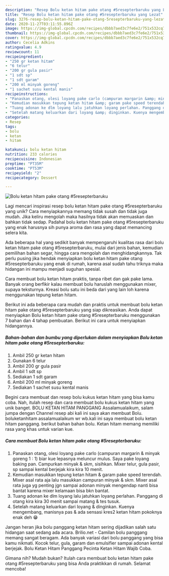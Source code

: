 ```yaml
---
description: "Resep Bolu ketan hitam pake otang #5resepterbaruku yang Lezat"
title: "Resep Bolu ketan hitam pake otang #5resepterbaruku yang Lezat"
slug: 3276-resep-bolu-ketan-hitam-pake-otang-5resepterbaruku-yang-lezat
date: 2020-11-27T03:11:55.896Z
image: https://img-global.cpcdn.com/recipes/dbbb7aed3c7fe6e2/751x532cq70/bolu-ketan-hitam-pake-otang-5resepterbaruku-foto-resep-utama.jpg
thumbnail: https://img-global.cpcdn.com/recipes/dbbb7aed3c7fe6e2/751x532cq70/bolu-ketan-hitam-pake-otang-5resepterbaruku-foto-resep-utama.jpg
cover: https://img-global.cpcdn.com/recipes/dbbb7aed3c7fe6e2/751x532cq70/bolu-ketan-hitam-pake-otang-5resepterbaruku-foto-resep-utama.jpg
author: Cecelia Adkins
ratingvalue: 4.9
reviewcount: 11
recipeingredient:
- "250 gr ketan hitam"
- "6 telur"
- "200 gr gula pasir"
- "1 sdt sp"
- "1 sdt garam"
- "200 ml minyak goreng"
- "1 sachet susu kental manis"
recipeinstructions:
- "Panaskan otang, olesi loyang pake carlo (campuran margarin &amp; minyak goreng 1 : 1) biar kue lepasnya meluncur mulus. Saya pake loyang baking pan. Campurkan minyak &amp; skm, sisihkan. Mixer telur, gula pasir, sp sampai kental berjejak kira kira 10 menit."
- "Kemudian masukkan tepung ketan hitam &amp; garam pake speed terendah. Mixer asal rata aja lalu masukkan campuran minyak &amp; skm. Mixer asal rata juga yg penting jgn sampai adonan minyak mengendap nanti bisa bantat karena mixer kelamaan bisa bkn bantat."
- "Tuang adonan ke dlm loyang lalu jatuhkan loyang perlahan. Panggang di otang kira kira 30 menit sampai matang &amp; tes tusuk."
- "Setelah matang keluarkan dari loyang &amp; dinginkan. Kuenya mengembang, manisnya pas &amp; ada sensasi kres2 ketan hitam pokoknya enak deh 😁"
categories:
- Resep
tags:
- bolu
- ketan
- hitam

katakunci: bolu ketan hitam 
nutrition: 233 calories
recipecuisine: Indonesian
preptime: "PT35M"
cooktime: "PT53M"
recipeyield: "2"
recipecategory: Dessert

---
```



![Bolu ketan hitam pake otang #5resepterbaruku](https://img-global.cpcdn.com/recipes/dbbb7aed3c7fe6e2/751x532cq70/bolu-ketan-hitam-pake-otang-5resepterbaruku-foto-resep-utama.jpg)

Lagi mencari inspirasi resep bolu ketan hitam pake otang #5resepterbaruku yang unik? Cara menyiapkannya memang tidak susah dan tidak juga mudah. Jika keliru mengolah maka hasilnya tidak akan memuaskan dan bahkan tidak sedap. Padahal bolu ketan hitam pake otang #5resepterbaruku yang enak harusnya sih punya aroma dan rasa yang dapat memancing selera kita.

Ada beberapa hal yang sedikit banyak mempengaruhi kualitas rasa dari bolu ketan hitam pake otang #5resepterbaruku, mulai dari jenis bahan, kemudian pemilihan bahan segar, hingga cara mengolah dan menghidangkannya. Tak perlu pusing jika hendak menyiapkan bolu ketan hitam pake otang #5resepterbaruku yang enak di rumah, karena asal sudah tahu triknya maka hidangan ini mampu menjadi suguhan spesial.

Cara membuat bolu ketan hitam praktis, tanpa ribet dan gak pake lama. Banyak orang berfikir kalau membuat bolu haruslah menggunakan mixer, supaya teksturnya. Kreasi bolu satu ini beda dari yang lain loh karena menggunakan tepung ketan hitam.


Berikut ini ada beberapa cara mudah dan praktis untuk membuat bolu ketan hitam pake otang #5resepterbaruku yang siap dikreasikan. Anda dapat menyiapkan Bolu ketan hitam pake otang #5resepterbaruku menggunakan 7 bahan dan 4 tahap pembuatan. Berikut ini cara untuk menyiapkan hidangannya.

<!--inarticleads1-->

##### Bahan-bahan dan bumbu yang diperlukan dalam menyiapkan Bolu ketan hitam pake otang #5resepterbaruku:

1. Ambil 250 gr ketan hitam
1. Gunakan 6 telur
1. Ambil 200 gr gula pasir
1. Ambil 1 sdt sp
1. Sediakan 1 sdt garam
1. Ambil 200 ml minyak goreng
1. Sediakan 1 sachet susu kental manis


Begini cara membuat dan resep bolu kukus ketan hitam yang bisa kamu coba. Nah, itulah resep dan cara membuat bolu kukus ketan hitam yang unik banget. BOLU KETAN HITAM PANGGANG Assalamualaikum, salam jumpa dengan Channel resep abi kali ini saya akan membuat Bolu. boluketanhitam assalamualaikum wr wb.kali ini saya membuat bolu ketan hitam panggang. berikut bahan bahan bolu. Ketan hitam memang memiliki rasa yang khas untuk varian kue. 

<!--inarticleads2-->

##### Cara membuat Bolu ketan hitam pake otang #5resepterbaruku:

1. Panaskan otang, olesi loyang pake carlo (campuran margarin &amp; minyak goreng 1 : 1) biar kue lepasnya meluncur mulus. Saya pake loyang baking pan. Campurkan minyak &amp; skm, sisihkan. Mixer telur, gula pasir, sp sampai kental berjejak kira kira 10 menit.
1. Kemudian masukkan tepung ketan hitam &amp; garam pake speed terendah. Mixer asal rata aja lalu masukkan campuran minyak &amp; skm. Mixer asal rata juga yg penting jgn sampai adonan minyak mengendap nanti bisa bantat karena mixer kelamaan bisa bkn bantat.
1. Tuang adonan ke dlm loyang lalu jatuhkan loyang perlahan. Panggang di otang kira kira 30 menit sampai matang &amp; tes tusuk.
1. Setelah matang keluarkan dari loyang &amp; dinginkan. Kuenya mengembang, manisnya pas &amp; ada sensasi kres2 ketan hitam pokoknya enak deh 😁


Jangan heran jika bolu panggang ketan hitam sering dijadikan salah satu hidangan saat sedang ada acara. Brilio.net - Camilan bolu panggang memang sangat beragam. Ada banyak variasi dari bolu panggang yang bisa kamu nikmati. Kocok telur, gula, garam dan emulsifier sampai adonan kental berjejak. Bolu Ketan Hitam Panggang Pecinta Ketan Hitam Wajib Coba. 

Gimana nih? Mudah bukan? Itulah cara membuat bolu ketan hitam pake otang #5resepterbaruku yang bisa Anda praktikkan di rumah. Selamat mencoba!
